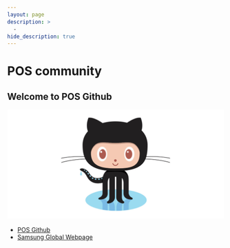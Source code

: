 ```yaml
---
layout: page
description: >
  -
hide_description: true
---
```

# POS community
## Welcome to POS Github
![git image](../assets/img/blog/github.png)
* [POS Github](https://github.com/poseidonos)
* [Samsung Global Webpage](https://semiconductor.samsung.com)